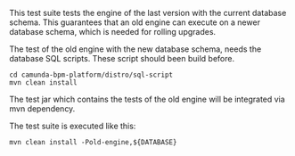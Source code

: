 This test suite tests the engine of the last version with the current database schema.
This guarantees that an old engine can execute on a newer database schema,
which is needed for rolling upgrades.

The test of the old engine with the new database schema,
needs the database SQL scripts. These script
should been build before.

```
cd camunda-bpm-platform/distro/sql-script
mvn clean install
```

The test jar which contains the tests of the old engine
will be integrated via mvn dependency.

The test suite is executed like this:

```
mvn clean install -Pold-engine,${DATABASE}
```
